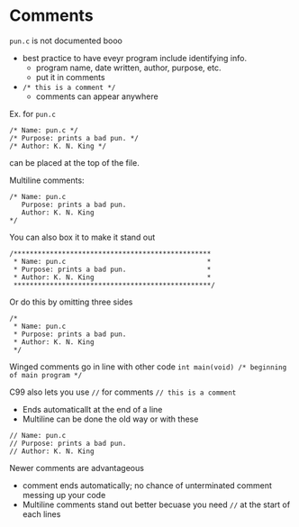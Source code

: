 # Comments
`pun.c` is not documented booo
- best practice to have eveyr program include identifying info.
    - program name, date written, author, purpose, etc.
    - put it in comments
- `/* this is a comment */`
  - comments can appear anywhere

Ex. for `pun.c`
```
/* Name: pun.c */
/* Purpose: prints a bad pun. */
/* Author: K. N. King */
```
can be placed at the top of the file. 

Multiline comments:
```
/* Name: pun.c 
   Purpose: prints a bad pun.
   Author: K. N. King 
*/
```

You can also box it to make it stand out
```
/*************************************************
 * Name: pun.c                                   *
 * Purpose: prints a bad pun.                    *
 * Author: K. N. King                            *
 *************************************************/
```

Or do this by omitting three sides
```
/*
 * Name: pun.c                                   
 * Purpose: prints a bad pun.                    
 * Author: K. N. King                            
 */
```

Winged comments go in line with other code
`int main(void) /* beginning of main program */`

C99 also lets you use `//` for comments
`// this is a comment`
- Ends automaticallt at the end of a line
- Multiline can be done the old way or with these
```
// Name: pun.c                                   
// Purpose: prints a bad pun.                    
// Author: K. N. King                            
```

Newer comments are advantageous
- comment ends automatically; no chance of unterminated comment messing up your code
- Multiline comments stand out better becuase you need `//` at the start of each lines